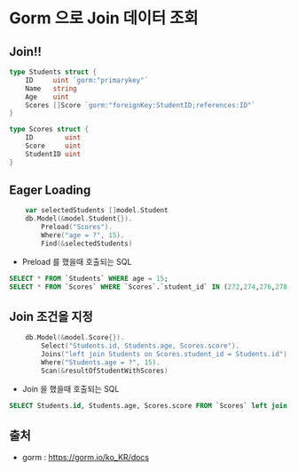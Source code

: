 # Gorm 으로 Join 데이터 조회
## Join!! 
```go
type Students struct {
    ID     uint `gorm:"primarykey"`
    Name   string
    Age    uint
    Scores []Score `gorm:"foreignKey:StudentID;references:ID"`
}
```

```go
type Scores struct {
    ID        uint
    Score     uint
    StudentID uint
}
```

## Eager Loading
```go
	var selectedStudents []model.Student
	db.Model(&model.Student{}).
		Preload("Scores").
		Where("age = ?", 15).
		Find(&selectedStudents)
```

* Preload 를 했을때 호출되는 SQL
```sql
SELECT * FROM `Students` WHERE age = 15;
SELECT * FROM `Scores` WHERE `Scores`.`student_id` IN (272,274,276,278,280);
```

## Join 조건을 지정
```go
	db.Model(&model.Score{}).
		Select("Students.id, Students.age, Scores.score").
		Joins("left join Students on Scores.student_id = Students.id").
		Where("Students.age = ?", 15).
		Scan(&resultOfStudentWithScores)
```
* Join 을 했을때 호출되는 SQL
```sql
SELECT Students.id, Students.age, Scores.score FROM `Scores` left join Students on Scores.student_id = Students.id WHERE Students.age = 15;
```


## 출처
* gorm : https://gorm.io/ko_KR/docs

